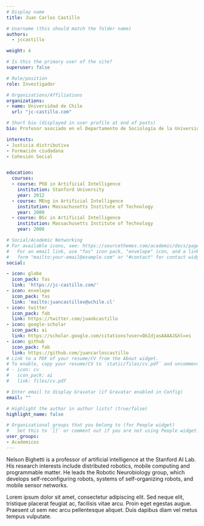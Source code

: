 ```yaml
---
# Display name
title: Juan Carlos Castillo

# Username (this should match the folder name)
authors:
  - jccastillo

weight: 4

# Is this the primary user of the site?
superuser: false

# Role/position
role: Investigador

# Organizations/Affiliations
organizations:
- name: Universidad de Chile
  url: "jc-castillo.com"

# Short bio (displayed in user profile at end of posts)
bio: Profesor asociado en el Departamento de Sociología de la Universidad de Chile desde 2019 e investigador principal del Centro de Estudios de Conflicto y Cohesión social COES desde 2013. 

interests:
- Justicia distributiva
- Formación ciudadana
- Cohesión Social


education:
  courses:
  - course: PhD in Artificial Intelligence
    institution: Stanford University
    year: 2012
  - course: MEng in Artificial Intelligence
    institution: Massachusetts Institute of Technology
    year: 2009
  - course: BSc in Artificial Intelligence
    institution: Massachusetts Institute of Technology
    year: 2008

# Social/Academic Networking
# For available icons, see: https://sourcethemes.com/academic/docs/page-builder/#icons
#   For an email link, use "fas" icon pack, "envelope" icon, and a link in the
#   form "mailto:your-email@example.com" or "#contact" for contact widget.
social:

- icon: globe
  icon_pack: fas
  link: 'https://jc-castillo.com/'
- icon: envelope
  icon_pack: fas
  link: 'mailto:juancastillov@uchile.cl'
- icon: twitter
  icon_pack: fab
  link: https://twitter.com/juankcastillo
- icon: google-scholar
  icon_pack: ai
  link: https://scholar.google.com/citations?user=QkIdjasAAAAJ&hl=es
- icon: github
  icon_pack: fab
  link: https://github.com/juancarloscastillo
# Link to a PDF of your resume/CV from the About widget.
# To enable, copy your resume/CV to `static/files/cv.pdf` and uncomment the lines below.
# - icon: cv
#   icon_pack: ai
#   link: files/cv.pdf

# Enter email to display Gravatar (if Gravatar enabled in Config)
email: ""

# Highlight the author in author lists? (true/false)
highlight_name: false

# Organizational groups that you belong to (for People widget)
#   Set this to `[]` or comment out if you are not using People widget.
user_groups:
- Academicos
---
```


Nelson Bighetti is a professor of artificial intelligence at the Stanford AI Lab. His research interests include distributed robotics, mobile computing and programmable matter. He leads the Robotic Neurobiology group, which develops self-reconfiguring robots, systems of self-organizing robots, and mobile sensor networks.

Lorem ipsum dolor sit amet, consectetur adipiscing elit. Sed neque elit, tristique placerat feugiat ac, facilisis vitae arcu. Proin eget egestas augue. Praesent ut sem nec arcu pellentesque aliquet. Duis dapibus diam vel metus tempus vulputate.
